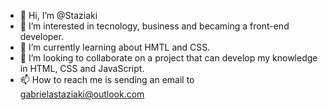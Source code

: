 - 👋 Hi, I’m @Staziaki
- 👀 I’m interested in tecnology, business and becaming a front-end developer.
- 🌱 I’m currently learning about HMTL and CSS.
- 💞️ I’m looking to collaborate on a project that can develop my knowledge in HTML, CSS and JavaScript.
- 📫 How to reach me is sending an email to gabrielastaziaki@outlook.com

<!---
Staziaki/Staziaki is a ✨ special ✨ repository because its `README.md` (this file) appears on your GitHub profile.
You can click the Preview link to take a look at your changes.
--->
